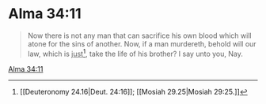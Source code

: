 # Alma 34:11

> Now there is not any man that can sacrifice his own blood which will atone for the sins of another. Now, if a man murdereth, behold will our law, which is <u>just</u>[^a], take the life of his brother? I say unto you, Nay.

[Alma 34:11](https://www.churchofjesuschrist.org/study/scriptures/bofm/alma/34?lang=eng&id=p11#p11)


[^a]: [[Deuteronomy 24.16|Deut. 24:16]]; [[Mosiah 29.25|Mosiah 29:25.]]
